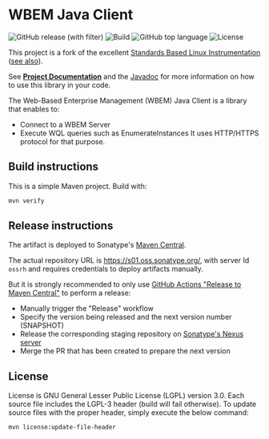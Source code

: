 # WBEM Java Client

![GitHub release (with filter)](https://img.shields.io/github/v/release/metricshub/wbem-java)
![Build](https://img.shields.io/github/actions/workflow/status/metricshub/wbem-java/deploy.yml)
![GitHub top language](https://img.shields.io/github/languages/top/metricshub/wbem-java)
![License](https://img.shields.io/github/license/metricshub/wbem-java)

This project is a fork of the excellent [Standards Based Linux Instrumentation](https://sourceforge.net/projects/sblim/) ([see also](https://sblim.sourceforge.net/wiki/index.php/Main_Page)).

See **[Project Documentation](https://metricshub.org/wbem-java)** and the [Javadoc](https://metricshub.org/wbem-java/apidocs) for more information on how to use this library in your code.

The Web-Based Enterprise Management (WBEM) Java Client is a library that enables to:
* Connect to a WBEM Server
* Execute WQL queries such as EnumerateInstances
It uses HTTP/HTTPS protocol for that purpose.

## Build instructions

This is a simple Maven project. Build with:

```bash
mvn verify
```

## Release instructions

The artifact is deployed to Sonatype's [Maven Central](https://central.sonatype.com/).

The actual repository URL is https://s01.oss.sonatype.org/, with server Id `ossrh` and requires credentials to deploy
artifacts manually.

But it is strongly recommended to only use [GitHub Actions "Release to Maven Central"](actions/workflows/release.yml) to perform a release:

* Manually trigger the "Release" workflow
* Specify the version being released and the next version number (SNAPSHOT)
* Release the corresponding staging repository on [Sonatype's Nexus server](https://s01.oss.sonatype.org/)
* Merge the PR that has been created to prepare the next version

## License

License is GNU General Lesser Public License (LGPL) version 3.0. Each source file includes the LGPL-3 header (build will fail otherwise).
To update source files with the proper header, simply execute the below command:

```bash
mvn license:update-file-header
```
